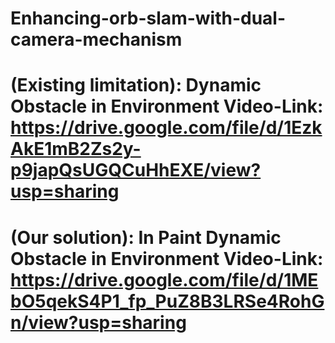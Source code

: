 # Enhancing-orb-slam-with-dual-camera-mechanism
# (Existing limitation): Dynamic Obstacle in Environment Video-Link: https://drive.google.com/file/d/1EzkAkE1mB2Zs2y-p9japQsUGQCuHhEXE/view?usp=sharing
# (Our solution): In Paint Dynamic Obstacle in Environment Video-Link: https://drive.google.com/file/d/1MEbO5qekS4P1_fp_PuZ8B3LRSe4RohGn/view?usp=sharing
